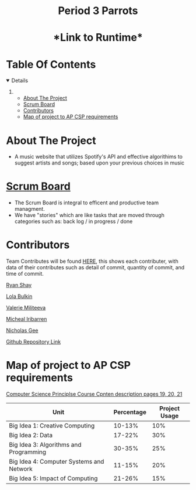 <!-- PROJECT LOGO -->
<h1 align="center">Period 3 Parrots</h1>
<h1 align="center">*Link to Runtime*</h1>

<!-- TABLE OF CONTENTS -->
# Table Of Contents
<details open="open">
  <ol>
    <li>
      <ul>
          <li><a href="#about-the-project">About The Project</a></li> 
          <li><a href="#scrum-board">Scrum Board</a></li>
          <li><a href="#contributors">Contributors</a></li>
          <li><a href="#map-of-project-to-ap-csp-requirements">Map of project to AP CSP requirements</a></li>
      <ul>
    </li>
  </ol>
  </ol>
</details>



# About The Project
 -  A music website that utilizes Spotify's API and effective algorithims to suggest artists and songs; based upon your previous choices in music 

# [Scrum Board](https://github.com/MaxVukovich/P2Lions/projects/1?fullscreen=true)
 - The Scrum Board is integral to efficent and productive team managment. 
 - We have "stories" which are like tasks that are moved through categories such as: back log / in progress / done

# Contributors
Team Contributes will be found [HERE](https://github.com/ryanshay18/P3Parrots/graphs/contributors), this shows each contributer, with data of their contributes such as detail of commit, quantity of commit, and time of commit.

[Ryan Shay](https://github.com/ryanshay18)

[Lola Bulkin](https://github.com/lolabulkin)

[Valerie Militeeva](https://github.com/valeriemiliteeva)

[Micheal Iribarren](https://github.com/MICHEALIRIBARREN)

[Nicholas Gee](https://github.com/1855495)

[Github Repository Link](https://github.com/ryanshay18/P3Parrots)

# Map of project to AP CSP requirements
[Computer Science Principlse Course Cpnten description pages 19, 20, 21](https://apcentral.collegeboard.org/pdf/ap-computer-science-principles-course-and-exam-description.pdf?course=ap-computer-science-principles)

| Unit | Percentage | Project Usage |
| ------------- | ----------- | ----------- |
|  Big Idea 1: Creative Computing | 10-13% | 10% |
|  Big Idea 2: Data | 17-22% | 30% |
|  Big Idea 3: Algorithms and Programming | 30-35% | 25% |
|  Big Idea 4: Computer Systems and Network | 11-15% | 20% |
|  Big Idea 5: Impact of Computing | 21-26% | 15% |

<!-- # Previous Assignments -->
<!-- Can add previous stuff you did here -->
